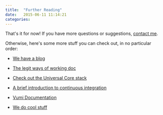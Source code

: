 ```yaml
---
title:  "Further Reading"
date:   2015-06-11 11:14:21
categories: 
---
```


That's it for now! If you have more questions or suggestions, [contact me](https://github.com/nathanbegbie/wow).

Otherwise, here's some more stuff you can check out, in no particular order:

- [We have a blog](http://blog.praekeltfoundation.org/)

- [The legit ways of working doc](http://ways-of-working.readthedocs.org/en/latest/)

- [Check out the Universal Core stack](http://docs.unicore.io/the-stack.html)

- [A brief introduction to continuous integration](http://www.thoughtworks.com/continuous-integration)

- [Vumi Documentation](https://vumi.readthedocs.org/en/latest/)

- [We do cool stuff](http://vumi.org/)

